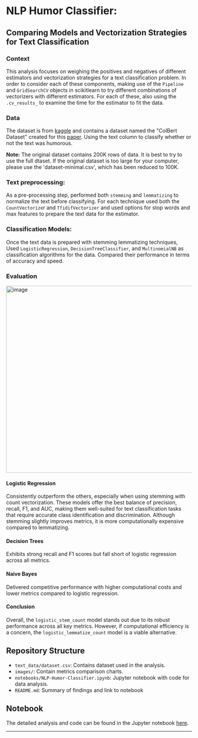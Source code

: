 # NLP Humor Classifier:
## Comparing Models and Vectorization Strategies for Text Classification

### Context

This analysis focuses on weighing the positives and negatives of different estimators and vectorization strategies for a text classification problem.  In order to consider each of these components, making use of the `Pipeline` and `GridSearchCV` objects in scikitlearn to try different combinations of vectorizers with different estimators.  For each of these, also using the `.cv_results_` to examine the time for the estimator to fit the data.

### Data

The dataset is from [kaggle](https://www.kaggle.com/datasets/deepcontractor/200k-short-texts-for-humor-detection) and contains a dataset named the "ColBert Dataset" created for this [paper](https://arxiv.org/pdf/2004.12765.pdf). Using the text column to classify whether or not the text was humorous. 

**Note:** The original dataset contains 200K rows of data. It is best to try to use the full dtaset. If the original dataset is too large for your computer, please use the 'dataset-minimal.csv', which has been reduced to 100K.

### Text preprocessing:

As a pre-processing step, performed both `stemming` and `lemmatizing` to normalize the text before classifying. For each technique used both the `CountVectorize`r and `TfidifVectorizer` and used options for stop words and max features to prepare the text data for the estimator.

### Classification Models:

Once the text data is prepared with stemming lemmatizing techniques, Used `LogisticRegression`, `DecisionTreeClassifier`, and `MultinomialNB` as classification algorithms for the data. Compared their performance in terms of accuracy and speed.

### Evaluation

<img width="508" alt="image" src="https://github.com/user-attachments/assets/1069e644-da21-4ef9-80bb-82ccc9f28346">

#### Logistic Regression 
Consistently outperform the others, especially when using stemming with count vectorization. These models offer the best balance of precision, recall, F1, and AUC, making them well-suited for text classification tasks that require accurate class identification and discrimination. Although stemming slightly improves metrics, it is more computationally expensive compared to lemmatizing.

#### Decision Trees 
Exhibits strong recall and F1 scores but fall short of logistic regression across all metrics.

#### Naive Bayes 
Delivered competitive performance with higher computational costs and lower metrics compared to logistic regression.

#### Conclusion
Overall, the `logistic_stem_count` model stands out due to its robust performance across all key metrics. However, if computational efficiency is a concern, the `logistic_lemmatize_count` model is a viable alternative.

## Repository Structure
- <code>text_data/dataset.csv</code>: Contains dataset used in the analysis.
- <code>images/</code>: Contain metrics comparison charts.
- <code>notebooks/NLP-Humor-Classifier.ipynb</code>: Jupyter notebook with code for data analysis.
- <code>README.md</code>: Summary of findings and link to notebook

## Notebook
The detailed analysis and code can be found in the Jupyter notebook <a href="https://github.com/mitbans/Bank-Marketing-Campaigns/blob/main/notebooks/Predicting-Long-Term-Deposit-Success.ipynb">here</a>.

---

